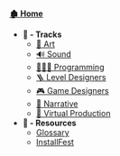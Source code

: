 **[🏚 Home](/_home.md)**
- **🏁 - Tracks**
    - [🎨 Art](/classes/devops/_home.md)
    - [🔊 Sound](/classes/devops/_home.md)
    - [🧑🏽‍💻 Programming](/classes/programming/_home.md)
    - [🪜 Level Designers](/classes/devops/_home.md)
    - [🎮 Game Designers](/classes/devops/_home.md)
    - [📖 Narrative](/classes/devops/_home.md)
    - [🎥 Virtual Production](/classes/devops/_home.md)
- **🧰 - Resources**
    - [Glossary](/resources/glossary.md)
    - [InstallFest](/resources/setup/installFest.md)